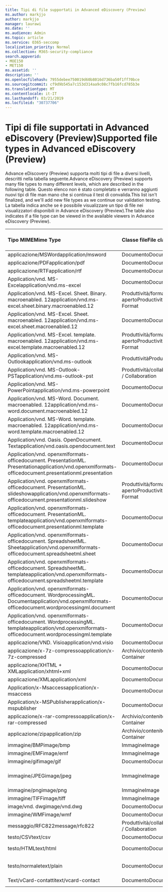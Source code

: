 ```yaml
---
title: Tipi di file supportati in Advanced eDiscovery (Preview)
ms.author: markjjo
author: markjjo
manager: laurawi
ms.date: ''
ms.audience: Admin
ms.topic: article
ms.service: O365-seccomp
localization_priority: Normal
ms.collection: M365-security-compliance
search.appverid:
- MOE150
- MET150
ms.assetid: ''
description: ''
ms.openlocfilehash: 7955debee750019d60b8016d736ba50f1ff70bce
ms.sourcegitcommit: cf9d9b545a7c153d314aa9c08c7fb16fcd785b3e
ms.translationtype: MT
ms.contentlocale: it-IT
ms.lasthandoff: 03/21/2019
ms.locfileid: "30737706"
---
```

# <a name="supported-file-types-in-advanced-ediscovery-preview"></a><span data-ttu-id="0d54e-102">Tipi di file supportati in Advanced eDiscovery (Preview)</span><span class="sxs-lookup"><span data-stu-id="0d54e-102">Supported file types in Advanced eDiscovery (Preview)</span></span>

<span data-ttu-id="0d54e-103">Advance eDiscovery (Preview) supporta molti tipi di file a diversi livelli, descritti nella tabella seguente.</span><span class="sxs-lookup"><span data-stu-id="0d54e-103">Advance eDiscovery (Preview) supports many file types to many different levels, which are described in the following table.</span></span> <span data-ttu-id="0d54e-104">Questo elenco non è stato completato e verranno aggiunti nuovi tipi di file man mano che si continua il test di convalida.</span><span class="sxs-lookup"><span data-stu-id="0d54e-104">This list isn't finalized, and we'll add new file types as we continue our validation testing.</span></span> <span data-ttu-id="0d54e-105">La tabella indica anche se è possibile visualizzare un tipo di file nei visualizzatori disponibili in Advance eDiscovery (Preview).</span><span class="sxs-lookup"><span data-stu-id="0d54e-105">The table also indicates if a file type can be viewed in the available viewers in Advance eDiscovery (Preview).</span></span>

| <span data-ttu-id="0d54e-106">Tipo MIME</span><span class="sxs-lookup"><span data-stu-id="0d54e-106">Mime Type</span></span> | <span data-ttu-id="0d54e-107">Classe file</span><span class="sxs-lookup"><span data-stu-id="0d54e-107">File class</span></span> | <span data-ttu-id="0d54e-108">Visualizzatore nativo</span><span class="sxs-lookup"><span data-stu-id="0d54e-108">Native viewer</span></span> | <span data-ttu-id="0d54e-109">Visualizzatore di testo</span><span class="sxs-lookup"><span data-stu-id="0d54e-109">Text viewer</span></span> | <span data-ttu-id="0d54e-110">Visualizzatore anNotazioni</span><span class="sxs-lookup"><span data-stu-id="0d54e-110">Annotate viewer</span></span> | <span data-ttu-id="0d54e-111">Estrazione del contenitore</span><span class="sxs-lookup"><span data-stu-id="0d54e-111">Container extraction</span></span> | <span data-ttu-id="0d54e-112">Estensioni</span><span class="sxs-lookup"><span data-stu-id="0d54e-112">Extensions</span></span> |
| :- | :- | :- | :- | :- | :- | :- |
| <span data-ttu-id="0d54e-113">applicazione/MSWord</span><span class="sxs-lookup"><span data-stu-id="0d54e-113">application/msword</span></span> | <span data-ttu-id="0d54e-114">Documento</span><span class="sxs-lookup"><span data-stu-id="0d54e-114">Document</span></span> | <span data-ttu-id="0d54e-115">Sì</span><span class="sxs-lookup"><span data-stu-id="0d54e-115">Yes</span></span> | <span data-ttu-id="0d54e-116">Sì</span><span class="sxs-lookup"><span data-stu-id="0d54e-116">Yes</span></span> | <span data-ttu-id="0d54e-117">Sì</span><span class="sxs-lookup"><span data-stu-id="0d54e-117">Yes</span></span> | <span data-ttu-id="0d54e-118">No</span><span class="sxs-lookup"><span data-stu-id="0d54e-118">No</span></span> | <span data-ttu-id="0d54e-119">. doc;. dat</span><span class="sxs-lookup"><span data-stu-id="0d54e-119">.doc; .dat</span></span> |
| <span data-ttu-id="0d54e-120">applicazione/PDF</span><span class="sxs-lookup"><span data-stu-id="0d54e-120">application/pdf</span></span> | <span data-ttu-id="0d54e-121">Documento</span><span class="sxs-lookup"><span data-stu-id="0d54e-121">Document</span></span> | <span data-ttu-id="0d54e-122">Sì</span><span class="sxs-lookup"><span data-stu-id="0d54e-122">Yes</span></span> | <span data-ttu-id="0d54e-123">Sì</span><span class="sxs-lookup"><span data-stu-id="0d54e-123">Yes</span></span> | <span data-ttu-id="0d54e-124">Sì</span><span class="sxs-lookup"><span data-stu-id="0d54e-124">Yes</span></span> | <span data-ttu-id="0d54e-125">No</span><span class="sxs-lookup"><span data-stu-id="0d54e-125">No</span></span> | <span data-ttu-id="0d54e-126">.pdf</span><span class="sxs-lookup"><span data-stu-id="0d54e-126">.pdf</span></span> |
| <span data-ttu-id="0d54e-127">applicazione/RTF</span><span class="sxs-lookup"><span data-stu-id="0d54e-127">application/rtf</span></span> | <span data-ttu-id="0d54e-128">Documento</span><span class="sxs-lookup"><span data-stu-id="0d54e-128">Document</span></span> | <span data-ttu-id="0d54e-129">Sì</span><span class="sxs-lookup"><span data-stu-id="0d54e-129">Yes</span></span> | <span data-ttu-id="0d54e-130">Sì</span><span class="sxs-lookup"><span data-stu-id="0d54e-130">Yes</span></span> | <span data-ttu-id="0d54e-131">Sì</span><span class="sxs-lookup"><span data-stu-id="0d54e-131">Yes</span></span> | <span data-ttu-id="0d54e-132">No</span><span class="sxs-lookup"><span data-stu-id="0d54e-132">No</span></span> | <span data-ttu-id="0d54e-133">. RTF;. doc</span><span class="sxs-lookup"><span data-stu-id="0d54e-133">.rtf;.doc</span></span> |
| <span data-ttu-id="0d54e-134">Application/vnd. MS-Excel</span><span class="sxs-lookup"><span data-stu-id="0d54e-134">application/vnd.ms-excel</span></span> | <span data-ttu-id="0d54e-135">Documento</span><span class="sxs-lookup"><span data-stu-id="0d54e-135">Document</span></span> | <span data-ttu-id="0d54e-136">Sì</span><span class="sxs-lookup"><span data-stu-id="0d54e-136">Yes</span></span> | <span data-ttu-id="0d54e-137">Sì</span><span class="sxs-lookup"><span data-stu-id="0d54e-137">Yes</span></span> | <span data-ttu-id="0d54e-138">Sì</span><span class="sxs-lookup"><span data-stu-id="0d54e-138">Yes</span></span> | <span data-ttu-id="0d54e-139">No</span><span class="sxs-lookup"><span data-stu-id="0d54e-139">No</span></span> | <span data-ttu-id="0d54e-140">. xls;. dat</span><span class="sxs-lookup"><span data-stu-id="0d54e-140">.xls; .dat</span></span> |
| <span data-ttu-id="0d54e-141">Application/vnd. MS-Excel. Sheet. Binary. macroenabled. 12</span><span class="sxs-lookup"><span data-stu-id="0d54e-141">application/vnd.ms-excel.sheet.binary.macroenabled.12</span></span> | <span data-ttu-id="0d54e-142">Produttività/formato di documento aperto</span><span class="sxs-lookup"><span data-stu-id="0d54e-142">Productivity / Open Document Format</span></span> | <span data-ttu-id="0d54e-143">Sì</span><span class="sxs-lookup"><span data-stu-id="0d54e-143">Yes</span></span> | <span data-ttu-id="0d54e-144">Sì</span><span class="sxs-lookup"><span data-stu-id="0d54e-144">Yes</span></span> | <span data-ttu-id="0d54e-145">No</span><span class="sxs-lookup"><span data-stu-id="0d54e-145">No</span></span> | <span data-ttu-id="0d54e-146">No</span><span class="sxs-lookup"><span data-stu-id="0d54e-146">No</span></span> | <span data-ttu-id="0d54e-147">. xlsb</span><span class="sxs-lookup"><span data-stu-id="0d54e-147">.xlsb</span></span> |
| <span data-ttu-id="0d54e-148">Application/vnd. MS-Excel. Sheet. macroenabled. 12</span><span class="sxs-lookup"><span data-stu-id="0d54e-148">application/vnd.ms-excel.sheet.macroenabled.12</span></span> | <span data-ttu-id="0d54e-149">Documento</span><span class="sxs-lookup"><span data-stu-id="0d54e-149">Document</span></span> | <span data-ttu-id="0d54e-150">Sì</span><span class="sxs-lookup"><span data-stu-id="0d54e-150">Yes</span></span> | <span data-ttu-id="0d54e-151">Sì</span><span class="sxs-lookup"><span data-stu-id="0d54e-151">Yes</span></span> | <span data-ttu-id="0d54e-152">Sì</span><span class="sxs-lookup"><span data-stu-id="0d54e-152">Yes</span></span> | <span data-ttu-id="0d54e-153">No</span><span class="sxs-lookup"><span data-stu-id="0d54e-153">No</span></span> | <span data-ttu-id="0d54e-154">. xlsm</span><span class="sxs-lookup"><span data-stu-id="0d54e-154">.xlsm</span></span> |
| <span data-ttu-id="0d54e-155">Application/vnd. MS-Excel. template. macroenabled. 12</span><span class="sxs-lookup"><span data-stu-id="0d54e-155">application/vnd.ms-excel.template.macroenabled.12</span></span> | <span data-ttu-id="0d54e-156">Produttività/formato di documento aperto</span><span class="sxs-lookup"><span data-stu-id="0d54e-156">Productivity / Open Document Format</span></span> | <span data-ttu-id="0d54e-157">No</span><span class="sxs-lookup"><span data-stu-id="0d54e-157">No</span></span> | <span data-ttu-id="0d54e-158">Sì</span><span class="sxs-lookup"><span data-stu-id="0d54e-158">Yes</span></span> | <span data-ttu-id="0d54e-159">No</span><span class="sxs-lookup"><span data-stu-id="0d54e-159">No</span></span> | <span data-ttu-id="0d54e-160">No</span><span class="sxs-lookup"><span data-stu-id="0d54e-160">No</span></span> | <span data-ttu-id="0d54e-161">. xltm</span><span class="sxs-lookup"><span data-stu-id="0d54e-161">.xltm</span></span> |
| <span data-ttu-id="0d54e-162">Application/vnd. MS-Outlook</span><span class="sxs-lookup"><span data-stu-id="0d54e-162">application/vnd.ms-outlook</span></span> | <span data-ttu-id="0d54e-163">Produttività</span><span class="sxs-lookup"><span data-stu-id="0d54e-163">Productivity</span></span> | <span data-ttu-id="0d54e-164">No</span><span class="sxs-lookup"><span data-stu-id="0d54e-164">No</span></span> | <span data-ttu-id="0d54e-165">No</span><span class="sxs-lookup"><span data-stu-id="0d54e-165">No</span></span> | <span data-ttu-id="0d54e-166">No</span><span class="sxs-lookup"><span data-stu-id="0d54e-166">No</span></span> | <span data-ttu-id="0d54e-167">No</span><span class="sxs-lookup"><span data-stu-id="0d54e-167">No</span></span> | <span data-ttu-id="0d54e-168">. msg</span><span class="sxs-lookup"><span data-stu-id="0d54e-168">.msg</span></span> |
| <span data-ttu-id="0d54e-169">Application/vnd. MS-Outlook-PST</span><span class="sxs-lookup"><span data-stu-id="0d54e-169">application/vnd.ms-outlook-pst</span></span> | <span data-ttu-id="0d54e-170">Produttività/collaborazione</span><span class="sxs-lookup"><span data-stu-id="0d54e-170">Productivity / Collaboration</span></span> | <span data-ttu-id="0d54e-171">No</span><span class="sxs-lookup"><span data-stu-id="0d54e-171">No</span></span> | <span data-ttu-id="0d54e-172">No</span><span class="sxs-lookup"><span data-stu-id="0d54e-172">No</span></span> | <span data-ttu-id="0d54e-173">No</span><span class="sxs-lookup"><span data-stu-id="0d54e-173">No</span></span> | <span data-ttu-id="0d54e-174">Sì</span><span class="sxs-lookup"><span data-stu-id="0d54e-174">Yes</span></span> | <span data-ttu-id="0d54e-175">file con estensione pst</span><span class="sxs-lookup"><span data-stu-id="0d54e-175">.pst</span></span> |
| <span data-ttu-id="0d54e-176">Application/vnd. MS-PowerPoint</span><span class="sxs-lookup"><span data-stu-id="0d54e-176">application/vnd.ms-powerpoint</span></span> | <span data-ttu-id="0d54e-177">Documento</span><span class="sxs-lookup"><span data-stu-id="0d54e-177">Document</span></span> | <span data-ttu-id="0d54e-178">Sì</span><span class="sxs-lookup"><span data-stu-id="0d54e-178">Yes</span></span> | <span data-ttu-id="0d54e-179">Sì</span><span class="sxs-lookup"><span data-stu-id="0d54e-179">Yes</span></span> | <span data-ttu-id="0d54e-180">Sì</span><span class="sxs-lookup"><span data-stu-id="0d54e-180">Yes</span></span> | <span data-ttu-id="0d54e-181">No</span><span class="sxs-lookup"><span data-stu-id="0d54e-181">No</span></span> | <span data-ttu-id="0d54e-182">. ppt,. PPS;. POT</span><span class="sxs-lookup"><span data-stu-id="0d54e-182">.ppt; .pps;.pot</span></span> |
| <span data-ttu-id="0d54e-183">Application/vnd. MS-Word. Document. macroenabled. 12</span><span class="sxs-lookup"><span data-stu-id="0d54e-183">application/vnd.ms-word.document.macroenabled.12</span></span> | <span data-ttu-id="0d54e-184">Documento</span><span class="sxs-lookup"><span data-stu-id="0d54e-184">Document</span></span> | <span data-ttu-id="0d54e-185">Sì</span><span class="sxs-lookup"><span data-stu-id="0d54e-185">Yes</span></span> | <span data-ttu-id="0d54e-186">Sì</span><span class="sxs-lookup"><span data-stu-id="0d54e-186">Yes</span></span> | <span data-ttu-id="0d54e-187">Sì</span><span class="sxs-lookup"><span data-stu-id="0d54e-187">Yes</span></span> | <span data-ttu-id="0d54e-188">No</span><span class="sxs-lookup"><span data-stu-id="0d54e-188">No</span></span> | <span data-ttu-id="0d54e-189">.docm</span><span class="sxs-lookup"><span data-stu-id="0d54e-189">.docm</span></span> |
| <span data-ttu-id="0d54e-190">Application/vnd. MS-Word. template. macroenabled. 12</span><span class="sxs-lookup"><span data-stu-id="0d54e-190">application/vnd.ms-word.template.macroenabled.12</span></span> | <span data-ttu-id="0d54e-191">Documento</span><span class="sxs-lookup"><span data-stu-id="0d54e-191">Document</span></span> | <span data-ttu-id="0d54e-192">Sì</span><span class="sxs-lookup"><span data-stu-id="0d54e-192">Yes</span></span> | <span data-ttu-id="0d54e-193">Sì</span><span class="sxs-lookup"><span data-stu-id="0d54e-193">Yes</span></span> | <span data-ttu-id="0d54e-194">Sì</span><span class="sxs-lookup"><span data-stu-id="0d54e-194">Yes</span></span> | <span data-ttu-id="0d54e-195">No</span><span class="sxs-lookup"><span data-stu-id="0d54e-195">No</span></span> | <span data-ttu-id="0d54e-196">. dotm</span><span class="sxs-lookup"><span data-stu-id="0d54e-196">.dotm</span></span> |
| <span data-ttu-id="0d54e-197">Application/vnd. Oasis. OpenDocument. Text</span><span class="sxs-lookup"><span data-stu-id="0d54e-197">application/vnd.oasis.opendocument.text</span></span> | <span data-ttu-id="0d54e-198">Documento</span><span class="sxs-lookup"><span data-stu-id="0d54e-198">Document</span></span> | <span data-ttu-id="0d54e-199">Sì</span><span class="sxs-lookup"><span data-stu-id="0d54e-199">Yes</span></span> | <span data-ttu-id="0d54e-200">Sì</span><span class="sxs-lookup"><span data-stu-id="0d54e-200">Yes</span></span> | <span data-ttu-id="0d54e-201">Sì</span><span class="sxs-lookup"><span data-stu-id="0d54e-201">Yes</span></span> | <span data-ttu-id="0d54e-202">No</span><span class="sxs-lookup"><span data-stu-id="0d54e-202">No</span></span> | <span data-ttu-id="0d54e-203">ODT</span><span class="sxs-lookup"><span data-stu-id="0d54e-203">.odt;</span></span>  |
| <span data-ttu-id="0d54e-204">Application/vnd. openxmlformats-officedocument. PresentationML. Presentation</span><span class="sxs-lookup"><span data-stu-id="0d54e-204">application/vnd.openxmlformats-officedocument.presentationml.presentation</span></span> | <span data-ttu-id="0d54e-205">Documento</span><span class="sxs-lookup"><span data-stu-id="0d54e-205">Document</span></span> | <span data-ttu-id="0d54e-206">Sì</span><span class="sxs-lookup"><span data-stu-id="0d54e-206">Yes</span></span> | <span data-ttu-id="0d54e-207">Sì</span><span class="sxs-lookup"><span data-stu-id="0d54e-207">Yes</span></span> | <span data-ttu-id="0d54e-208">Sì</span><span class="sxs-lookup"><span data-stu-id="0d54e-208">Yes</span></span> | <span data-ttu-id="0d54e-209">No</span><span class="sxs-lookup"><span data-stu-id="0d54e-209">No</span></span> | <span data-ttu-id="0d54e-210">.pptx</span><span class="sxs-lookup"><span data-stu-id="0d54e-210">.pptx</span></span> |
| <span data-ttu-id="0d54e-211">Application/vnd. openxmlformats-officedocument. PresentationML. slideshow</span><span class="sxs-lookup"><span data-stu-id="0d54e-211">application/vnd.openxmlformats-officedocument.presentationml.slideshow</span></span> | <span data-ttu-id="0d54e-212">Produttività/formato di documento aperto</span><span class="sxs-lookup"><span data-stu-id="0d54e-212">Productivity / Open Document Format</span></span> | <span data-ttu-id="0d54e-213">Sì</span><span class="sxs-lookup"><span data-stu-id="0d54e-213">Yes</span></span> | <span data-ttu-id="0d54e-214">Sì</span><span class="sxs-lookup"><span data-stu-id="0d54e-214">Yes</span></span> | <span data-ttu-id="0d54e-215">Sì</span><span class="sxs-lookup"><span data-stu-id="0d54e-215">Yes</span></span> | <span data-ttu-id="0d54e-216">No</span><span class="sxs-lookup"><span data-stu-id="0d54e-216">No</span></span> | <span data-ttu-id="0d54e-217">. ppsx</span><span class="sxs-lookup"><span data-stu-id="0d54e-217">.ppsx</span></span> |
| <span data-ttu-id="0d54e-218">Application/vnd. openxmlformats-officedocument. PresentationML. template</span><span class="sxs-lookup"><span data-stu-id="0d54e-218">application/vnd.openxmlformats-officedocument.presentationml.template</span></span> | <span data-ttu-id="0d54e-219">Documento</span><span class="sxs-lookup"><span data-stu-id="0d54e-219">Document</span></span> | <span data-ttu-id="0d54e-220">Sì</span><span class="sxs-lookup"><span data-stu-id="0d54e-220">Yes</span></span> | <span data-ttu-id="0d54e-221">Sì</span><span class="sxs-lookup"><span data-stu-id="0d54e-221">Yes</span></span> | <span data-ttu-id="0d54e-222">Sì</span><span class="sxs-lookup"><span data-stu-id="0d54e-222">Yes</span></span> | <span data-ttu-id="0d54e-223">No</span><span class="sxs-lookup"><span data-stu-id="0d54e-223">No</span></span> | <span data-ttu-id="0d54e-224">. potx</span><span class="sxs-lookup"><span data-stu-id="0d54e-224">.potx</span></span> |
| <span data-ttu-id="0d54e-225">Application/vnd. openxmlformats-officedocument. SpreadsheetML. Sheet</span><span class="sxs-lookup"><span data-stu-id="0d54e-225">application/vnd.openxmlformats-officedocument.spreadsheetml.sheet</span></span> | <span data-ttu-id="0d54e-226">Documento</span><span class="sxs-lookup"><span data-stu-id="0d54e-226">Document</span></span> | <span data-ttu-id="0d54e-227">Sì</span><span class="sxs-lookup"><span data-stu-id="0d54e-227">Yes</span></span> | <span data-ttu-id="0d54e-228">Sì</span><span class="sxs-lookup"><span data-stu-id="0d54e-228">Yes</span></span> | <span data-ttu-id="0d54e-229">Sì</span><span class="sxs-lookup"><span data-stu-id="0d54e-229">Yes</span></span> | <span data-ttu-id="0d54e-230">No</span><span class="sxs-lookup"><span data-stu-id="0d54e-230">No</span></span> | <span data-ttu-id="0d54e-231">XLSX</span><span class="sxs-lookup"><span data-stu-id="0d54e-231">.xlsx</span></span> |
| <span data-ttu-id="0d54e-232">Application/vnd. openxmlformats-officedocument. SpreadsheetML. template</span><span class="sxs-lookup"><span data-stu-id="0d54e-232">application/vnd.openxmlformats-officedocument.spreadsheetml.template</span></span> | <span data-ttu-id="0d54e-233">Documento</span><span class="sxs-lookup"><span data-stu-id="0d54e-233">Document</span></span> | <span data-ttu-id="0d54e-234">Sì</span><span class="sxs-lookup"><span data-stu-id="0d54e-234">Yes</span></span> | <span data-ttu-id="0d54e-235">Sì</span><span class="sxs-lookup"><span data-stu-id="0d54e-235">Yes</span></span> | <span data-ttu-id="0d54e-236">Sì</span><span class="sxs-lookup"><span data-stu-id="0d54e-236">Yes</span></span> | <span data-ttu-id="0d54e-237">No</span><span class="sxs-lookup"><span data-stu-id="0d54e-237">No</span></span> | <span data-ttu-id="0d54e-238">. xltx</span><span class="sxs-lookup"><span data-stu-id="0d54e-238">.xltx</span></span> |
| <span data-ttu-id="0d54e-239">Application/vnd. openxmlformats-officedocument. WordprocessingML. Document</span><span class="sxs-lookup"><span data-stu-id="0d54e-239">application/vnd.openxmlformats-officedocument.wordprocessingml.document</span></span> | <span data-ttu-id="0d54e-240">Documento</span><span class="sxs-lookup"><span data-stu-id="0d54e-240">Document</span></span> | <span data-ttu-id="0d54e-241">Sì</span><span class="sxs-lookup"><span data-stu-id="0d54e-241">Yes</span></span> | <span data-ttu-id="0d54e-242">Sì</span><span class="sxs-lookup"><span data-stu-id="0d54e-242">Yes</span></span> | <span data-ttu-id="0d54e-243">Sì</span><span class="sxs-lookup"><span data-stu-id="0d54e-243">Yes</span></span> | <span data-ttu-id="0d54e-244">No</span><span class="sxs-lookup"><span data-stu-id="0d54e-244">No</span></span> | <span data-ttu-id="0d54e-245">. docx</span><span class="sxs-lookup"><span data-stu-id="0d54e-245">.docx</span></span> |
| <span data-ttu-id="0d54e-246">Application/vnd. openxmlformats-officedocument. WordprocessingML. template</span><span class="sxs-lookup"><span data-stu-id="0d54e-246">application/vnd.openxmlformats-officedocument.wordprocessingml.template</span></span> | <span data-ttu-id="0d54e-247">Documento</span><span class="sxs-lookup"><span data-stu-id="0d54e-247">Document</span></span> | <span data-ttu-id="0d54e-248">Sì</span><span class="sxs-lookup"><span data-stu-id="0d54e-248">Yes</span></span> | <span data-ttu-id="0d54e-249">Sì</span><span class="sxs-lookup"><span data-stu-id="0d54e-249">Yes</span></span> | <span data-ttu-id="0d54e-250">Sì</span><span class="sxs-lookup"><span data-stu-id="0d54e-250">Yes</span></span> | <span data-ttu-id="0d54e-251">No</span><span class="sxs-lookup"><span data-stu-id="0d54e-251">No</span></span> | <span data-ttu-id="0d54e-252">. dotx</span><span class="sxs-lookup"><span data-stu-id="0d54e-252">.dotx</span></span> |
| <span data-ttu-id="0d54e-253">applicazione/VND. Visio</span><span class="sxs-lookup"><span data-stu-id="0d54e-253">application/vnd.visio</span></span> | <span data-ttu-id="0d54e-254">Documento</span><span class="sxs-lookup"><span data-stu-id="0d54e-254">Document</span></span> | <span data-ttu-id="0d54e-255">Sì</span><span class="sxs-lookup"><span data-stu-id="0d54e-255">Yes</span></span> | <span data-ttu-id="0d54e-256">Sì</span><span class="sxs-lookup"><span data-stu-id="0d54e-256">Yes</span></span> | <span data-ttu-id="0d54e-257">Sì</span><span class="sxs-lookup"><span data-stu-id="0d54e-257">Yes</span></span> | <span data-ttu-id="0d54e-258">No</span><span class="sxs-lookup"><span data-stu-id="0d54e-258">No</span></span> | <span data-ttu-id="0d54e-259">. vsd</span><span class="sxs-lookup"><span data-stu-id="0d54e-259">.vsd</span></span> |
| <span data-ttu-id="0d54e-260">applicazione/x-7z-compresso</span><span class="sxs-lookup"><span data-stu-id="0d54e-260">application/x-7z-compressed</span></span> | <span data-ttu-id="0d54e-261">Archivio/contenitore</span><span class="sxs-lookup"><span data-stu-id="0d54e-261">Archive / Container</span></span> | <span data-ttu-id="0d54e-262">No</span><span class="sxs-lookup"><span data-stu-id="0d54e-262">No</span></span> | <span data-ttu-id="0d54e-263">No</span><span class="sxs-lookup"><span data-stu-id="0d54e-263">No</span></span> | <span data-ttu-id="0d54e-264">No</span><span class="sxs-lookup"><span data-stu-id="0d54e-264">No</span></span> | <span data-ttu-id="0d54e-265">Sì</span><span class="sxs-lookup"><span data-stu-id="0d54e-265">Yes</span></span> | <span data-ttu-id="0d54e-266">.7z</span><span class="sxs-lookup"><span data-stu-id="0d54e-266">.7z</span></span> |
| <span data-ttu-id="0d54e-267">applicazione/XHTML + XML</span><span class="sxs-lookup"><span data-stu-id="0d54e-267">application/xhtml+xml</span></span> | <span data-ttu-id="0d54e-268">Documento</span><span class="sxs-lookup"><span data-stu-id="0d54e-268">Document</span></span> | <span data-ttu-id="0d54e-269">Sì</span><span class="sxs-lookup"><span data-stu-id="0d54e-269">Yes</span></span> | <span data-ttu-id="0d54e-270">Sì</span><span class="sxs-lookup"><span data-stu-id="0d54e-270">Yes</span></span> | <span data-ttu-id="0d54e-271">Sì</span><span class="sxs-lookup"><span data-stu-id="0d54e-271">Yes</span></span> | <span data-ttu-id="0d54e-272">No</span><span class="sxs-lookup"><span data-stu-id="0d54e-272">No</span></span> | <span data-ttu-id="0d54e-273">. XHTML</span><span class="sxs-lookup"><span data-stu-id="0d54e-273">.xhtml</span></span> |
| <span data-ttu-id="0d54e-274">applicazione/XML</span><span class="sxs-lookup"><span data-stu-id="0d54e-274">application/xml</span></span> | <span data-ttu-id="0d54e-275">Documento</span><span class="sxs-lookup"><span data-stu-id="0d54e-275">Document</span></span> | <span data-ttu-id="0d54e-276">Sì</span><span class="sxs-lookup"><span data-stu-id="0d54e-276">Yes</span></span> | <span data-ttu-id="0d54e-277">Sì</span><span class="sxs-lookup"><span data-stu-id="0d54e-277">Yes</span></span> | <span data-ttu-id="0d54e-278">Sì</span><span class="sxs-lookup"><span data-stu-id="0d54e-278">Yes</span></span> | <span data-ttu-id="0d54e-279">No</span><span class="sxs-lookup"><span data-stu-id="0d54e-279">No</span></span> | <span data-ttu-id="0d54e-280">. XML</span><span class="sxs-lookup"><span data-stu-id="0d54e-280">.xml</span></span> |
| <span data-ttu-id="0d54e-281">Application/x-Msaccess</span><span class="sxs-lookup"><span data-stu-id="0d54e-281">application/x-msaccess</span></span> | <span data-ttu-id="0d54e-282">Documento</span><span class="sxs-lookup"><span data-stu-id="0d54e-282">Document</span></span> | <span data-ttu-id="0d54e-283">Sì</span><span class="sxs-lookup"><span data-stu-id="0d54e-283">Yes</span></span> | <span data-ttu-id="0d54e-284">Sì</span><span class="sxs-lookup"><span data-stu-id="0d54e-284">Yes</span></span> | <span data-ttu-id="0d54e-285">Sì</span><span class="sxs-lookup"><span data-stu-id="0d54e-285">Yes</span></span> | <span data-ttu-id="0d54e-286">No</span><span class="sxs-lookup"><span data-stu-id="0d54e-286">No</span></span> | <span data-ttu-id="0d54e-287">. mdb</span><span class="sxs-lookup"><span data-stu-id="0d54e-287">.mdb</span></span> |
| <span data-ttu-id="0d54e-288">Application/x-MSPublisher</span><span class="sxs-lookup"><span data-stu-id="0d54e-288">application/x-mspublisher</span></span> | <span data-ttu-id="0d54e-289">Documento</span><span class="sxs-lookup"><span data-stu-id="0d54e-289">Document</span></span> | <span data-ttu-id="0d54e-290">Sì</span><span class="sxs-lookup"><span data-stu-id="0d54e-290">Yes</span></span> | <span data-ttu-id="0d54e-291">Sì</span><span class="sxs-lookup"><span data-stu-id="0d54e-291">Yes</span></span> | <span data-ttu-id="0d54e-292">Sì</span><span class="sxs-lookup"><span data-stu-id="0d54e-292">Yes</span></span> | <span data-ttu-id="0d54e-293">No</span><span class="sxs-lookup"><span data-stu-id="0d54e-293">No</span></span> | <span data-ttu-id="0d54e-294">. pub</span><span class="sxs-lookup"><span data-stu-id="0d54e-294">.pub</span></span> |
| <span data-ttu-id="0d54e-295">applicazione/x-rar-compresso</span><span class="sxs-lookup"><span data-stu-id="0d54e-295">application/x-rar-compressed</span></span> | <span data-ttu-id="0d54e-296">Archivio/contenitore</span><span class="sxs-lookup"><span data-stu-id="0d54e-296">Archive / Container</span></span> | <span data-ttu-id="0d54e-297">No</span><span class="sxs-lookup"><span data-stu-id="0d54e-297">No</span></span> | <span data-ttu-id="0d54e-298">No</span><span class="sxs-lookup"><span data-stu-id="0d54e-298">No</span></span> | <span data-ttu-id="0d54e-299">No</span><span class="sxs-lookup"><span data-stu-id="0d54e-299">No</span></span> | <span data-ttu-id="0d54e-300">Sì</span><span class="sxs-lookup"><span data-stu-id="0d54e-300">Yes</span></span> | <span data-ttu-id="0d54e-301">. rar</span><span class="sxs-lookup"><span data-stu-id="0d54e-301">.rar</span></span> |
| <span data-ttu-id="0d54e-302">applicazione/zip</span><span class="sxs-lookup"><span data-stu-id="0d54e-302">application/zip</span></span> | <span data-ttu-id="0d54e-303">Archivio/contenitore</span><span class="sxs-lookup"><span data-stu-id="0d54e-303">Archive / Container</span></span> | <span data-ttu-id="0d54e-304">No</span><span class="sxs-lookup"><span data-stu-id="0d54e-304">No</span></span> | <span data-ttu-id="0d54e-305">No</span><span class="sxs-lookup"><span data-stu-id="0d54e-305">No</span></span> | <span data-ttu-id="0d54e-306">No</span><span class="sxs-lookup"><span data-stu-id="0d54e-306">No</span></span> | <span data-ttu-id="0d54e-307">Sì</span><span class="sxs-lookup"><span data-stu-id="0d54e-307">Yes</span></span> | <span data-ttu-id="0d54e-308">. zip</span><span class="sxs-lookup"><span data-stu-id="0d54e-308">.zip</span></span> |
| <span data-ttu-id="0d54e-309">immagine/BMP</span><span class="sxs-lookup"><span data-stu-id="0d54e-309">image/bmp</span></span> | <span data-ttu-id="0d54e-310">Immagine</span><span class="sxs-lookup"><span data-stu-id="0d54e-310">Image</span></span> | <span data-ttu-id="0d54e-311">Sì</span><span class="sxs-lookup"><span data-stu-id="0d54e-311">Yes</span></span> | <span data-ttu-id="0d54e-312">Sì</span><span class="sxs-lookup"><span data-stu-id="0d54e-312">Yes</span></span> | <span data-ttu-id="0d54e-313">Sì</span><span class="sxs-lookup"><span data-stu-id="0d54e-313">Yes</span></span> | <span data-ttu-id="0d54e-314">No</span><span class="sxs-lookup"><span data-stu-id="0d54e-314">No</span></span> | <span data-ttu-id="0d54e-315">. bmp</span><span class="sxs-lookup"><span data-stu-id="0d54e-315">.bmp</span></span> |
| <span data-ttu-id="0d54e-316">immagine/EMF</span><span class="sxs-lookup"><span data-stu-id="0d54e-316">image/emf</span></span> | <span data-ttu-id="0d54e-317">Immagine</span><span class="sxs-lookup"><span data-stu-id="0d54e-317">Image</span></span> | <span data-ttu-id="0d54e-318">Sì</span><span class="sxs-lookup"><span data-stu-id="0d54e-318">Yes</span></span> | <span data-ttu-id="0d54e-319">Sì</span><span class="sxs-lookup"><span data-stu-id="0d54e-319">Yes</span></span> | <span data-ttu-id="0d54e-320">Sì</span><span class="sxs-lookup"><span data-stu-id="0d54e-320">Yes</span></span> | <span data-ttu-id="0d54e-321">No</span><span class="sxs-lookup"><span data-stu-id="0d54e-321">No</span></span> | <span data-ttu-id="0d54e-322">EMF</span><span class="sxs-lookup"><span data-stu-id="0d54e-322">.emf</span></span> |
| <span data-ttu-id="0d54e-323">immagine/gif</span><span class="sxs-lookup"><span data-stu-id="0d54e-323">image/gif</span></span> | <span data-ttu-id="0d54e-324">Documento</span><span class="sxs-lookup"><span data-stu-id="0d54e-324">Document</span></span> | <span data-ttu-id="0d54e-325">Sì</span><span class="sxs-lookup"><span data-stu-id="0d54e-325">Yes</span></span> | <span data-ttu-id="0d54e-326">Sì</span><span class="sxs-lookup"><span data-stu-id="0d54e-326">Yes</span></span> | <span data-ttu-id="0d54e-327">Sì</span><span class="sxs-lookup"><span data-stu-id="0d54e-327">Yes</span></span> | <span data-ttu-id="0d54e-328">No</span><span class="sxs-lookup"><span data-stu-id="0d54e-328">No</span></span> | <span data-ttu-id="0d54e-329">. gif</span><span class="sxs-lookup"><span data-stu-id="0d54e-329">.gif</span></span> |
| <span data-ttu-id="0d54e-330">immagine/JPEG</span><span class="sxs-lookup"><span data-stu-id="0d54e-330">image/jpeg</span></span> | <span data-ttu-id="0d54e-331">Immagine</span><span class="sxs-lookup"><span data-stu-id="0d54e-331">Image</span></span> | <span data-ttu-id="0d54e-332">Sì</span><span class="sxs-lookup"><span data-stu-id="0d54e-332">Yes</span></span> | <span data-ttu-id="0d54e-333">Sì</span><span class="sxs-lookup"><span data-stu-id="0d54e-333">Yes</span></span> | <span data-ttu-id="0d54e-334">Sì</span><span class="sxs-lookup"><span data-stu-id="0d54e-334">Yes</span></span> | <span data-ttu-id="0d54e-335">No</span><span class="sxs-lookup"><span data-stu-id="0d54e-335">No</span></span> | <span data-ttu-id="0d54e-336">. jpg;. jpeg;. dat;. jpgt</span><span class="sxs-lookup"><span data-stu-id="0d54e-336">.jpg; .jpeg; .dat;.jpgt</span></span> |
| <span data-ttu-id="0d54e-337">immagine/png</span><span class="sxs-lookup"><span data-stu-id="0d54e-337">image/png</span></span> | <span data-ttu-id="0d54e-338">Immagine</span><span class="sxs-lookup"><span data-stu-id="0d54e-338">Image</span></span> | <span data-ttu-id="0d54e-339">Sì</span><span class="sxs-lookup"><span data-stu-id="0d54e-339">Yes</span></span> | <span data-ttu-id="0d54e-340">Sì</span><span class="sxs-lookup"><span data-stu-id="0d54e-340">Yes</span></span> | <span data-ttu-id="0d54e-341">Sì</span><span class="sxs-lookup"><span data-stu-id="0d54e-341">Yes</span></span> | <span data-ttu-id="0d54e-342">No</span><span class="sxs-lookup"><span data-stu-id="0d54e-342">No</span></span> | <span data-ttu-id="0d54e-343">. png</span><span class="sxs-lookup"><span data-stu-id="0d54e-343">.png</span></span> |
| <span data-ttu-id="0d54e-344">immagine/TIFF</span><span class="sxs-lookup"><span data-stu-id="0d54e-344">image/tiff</span></span> | <span data-ttu-id="0d54e-345">Immagine</span><span class="sxs-lookup"><span data-stu-id="0d54e-345">Image</span></span> | <span data-ttu-id="0d54e-346">Sì</span><span class="sxs-lookup"><span data-stu-id="0d54e-346">Yes</span></span> | <span data-ttu-id="0d54e-347">Sì</span><span class="sxs-lookup"><span data-stu-id="0d54e-347">Yes</span></span> | <span data-ttu-id="0d54e-348">Sì</span><span class="sxs-lookup"><span data-stu-id="0d54e-348">Yes</span></span> | <span data-ttu-id="0d54e-349">No</span><span class="sxs-lookup"><span data-stu-id="0d54e-349">No</span></span> | <span data-ttu-id="0d54e-350">TIF</span><span class="sxs-lookup"><span data-stu-id="0d54e-350">.tif</span></span> |
| <span data-ttu-id="0d54e-351">image/vnd. dwg</span><span class="sxs-lookup"><span data-stu-id="0d54e-351">image/vnd.dwg</span></span> | <span data-ttu-id="0d54e-352">Documento</span><span class="sxs-lookup"><span data-stu-id="0d54e-352">Document</span></span> | <span data-ttu-id="0d54e-353">Sì</span><span class="sxs-lookup"><span data-stu-id="0d54e-353">Yes</span></span> | <span data-ttu-id="0d54e-354">Sì</span><span class="sxs-lookup"><span data-stu-id="0d54e-354">Yes</span></span> | <span data-ttu-id="0d54e-355">Sì</span><span class="sxs-lookup"><span data-stu-id="0d54e-355">Yes</span></span> | <span data-ttu-id="0d54e-356">No</span><span class="sxs-lookup"><span data-stu-id="0d54e-356">No</span></span> | <span data-ttu-id="0d54e-357">. dwg;. DXF</span><span class="sxs-lookup"><span data-stu-id="0d54e-357">.dwg;.dxf;</span></span> |
| <span data-ttu-id="0d54e-358">immagine/WMF</span><span class="sxs-lookup"><span data-stu-id="0d54e-358">image/wmf</span></span> | <span data-ttu-id="0d54e-359">Documento</span><span class="sxs-lookup"><span data-stu-id="0d54e-359">Document</span></span> | <span data-ttu-id="0d54e-360">Sì</span><span class="sxs-lookup"><span data-stu-id="0d54e-360">Yes</span></span> | <span data-ttu-id="0d54e-361">Sì</span><span class="sxs-lookup"><span data-stu-id="0d54e-361">Yes</span></span> | <span data-ttu-id="0d54e-362">Sì</span><span class="sxs-lookup"><span data-stu-id="0d54e-362">Yes</span></span> | <span data-ttu-id="0d54e-363">No</span><span class="sxs-lookup"><span data-stu-id="0d54e-363">No</span></span> | <span data-ttu-id="0d54e-364">. wmf</span><span class="sxs-lookup"><span data-stu-id="0d54e-364">.wmf</span></span> |
| <span data-ttu-id="0d54e-365">messaggio/RFC822</span><span class="sxs-lookup"><span data-stu-id="0d54e-365">message/rfc822</span></span> | <span data-ttu-id="0d54e-366">Produttività/collaborazione</span><span class="sxs-lookup"><span data-stu-id="0d54e-366">Productivity / Collaboration</span></span> | <span data-ttu-id="0d54e-367">No</span><span class="sxs-lookup"><span data-stu-id="0d54e-367">No</span></span> | <span data-ttu-id="0d54e-368">No</span><span class="sxs-lookup"><span data-stu-id="0d54e-368">No</span></span> | <span data-ttu-id="0d54e-369">No</span><span class="sxs-lookup"><span data-stu-id="0d54e-369">No</span></span> | <span data-ttu-id="0d54e-370">No</span><span class="sxs-lookup"><span data-stu-id="0d54e-370">No</span></span> | <span data-ttu-id="0d54e-371">. eml</span><span class="sxs-lookup"><span data-stu-id="0d54e-371">.eml</span></span> |
| <span data-ttu-id="0d54e-372">testo/CSV</span><span class="sxs-lookup"><span data-stu-id="0d54e-372">text/csv</span></span> | <span data-ttu-id="0d54e-373">Documento</span><span class="sxs-lookup"><span data-stu-id="0d54e-373">Document</span></span> | <span data-ttu-id="0d54e-374">Sì</span><span class="sxs-lookup"><span data-stu-id="0d54e-374">Yes</span></span> | <span data-ttu-id="0d54e-375">Sì</span><span class="sxs-lookup"><span data-stu-id="0d54e-375">Yes</span></span> | <span data-ttu-id="0d54e-376">Sì</span><span class="sxs-lookup"><span data-stu-id="0d54e-376">Yes</span></span> | <span data-ttu-id="0d54e-377">No</span><span class="sxs-lookup"><span data-stu-id="0d54e-377">No</span></span> | <span data-ttu-id="0d54e-378">. csv</span><span class="sxs-lookup"><span data-stu-id="0d54e-378">.csv</span></span> |
| <span data-ttu-id="0d54e-379">testo/HTML</span><span class="sxs-lookup"><span data-stu-id="0d54e-379">text/html</span></span> | <span data-ttu-id="0d54e-380">Documento</span><span class="sxs-lookup"><span data-stu-id="0d54e-380">Document</span></span> | <span data-ttu-id="0d54e-381">Sì</span><span class="sxs-lookup"><span data-stu-id="0d54e-381">Yes</span></span> | <span data-ttu-id="0d54e-382">Sì</span><span class="sxs-lookup"><span data-stu-id="0d54e-382">Yes</span></span> | <span data-ttu-id="0d54e-383">Sì</span><span class="sxs-lookup"><span data-stu-id="0d54e-383">Yes</span></span> | <span data-ttu-id="0d54e-384">No</span><span class="sxs-lookup"><span data-stu-id="0d54e-384">No</span></span> | <span data-ttu-id="0d54e-385">. html;. shtml;. htm</span><span class="sxs-lookup"><span data-stu-id="0d54e-385">.html;.shtml; .htm</span></span> |
| <span data-ttu-id="0d54e-386">testo/normale</span><span class="sxs-lookup"><span data-stu-id="0d54e-386">text/plain</span></span> | <span data-ttu-id="0d54e-387">Documento</span><span class="sxs-lookup"><span data-stu-id="0d54e-387">Document</span></span> | <span data-ttu-id="0d54e-388">Sì</span><span class="sxs-lookup"><span data-stu-id="0d54e-388">Yes</span></span> | <span data-ttu-id="0d54e-389">Sì</span><span class="sxs-lookup"><span data-stu-id="0d54e-389">Yes</span></span> | <span data-ttu-id="0d54e-390">Sì</span><span class="sxs-lookup"><span data-stu-id="0d54e-390">Yes</span></span> | <span data-ttu-id="0d54e-391">No</span><span class="sxs-lookup"><span data-stu-id="0d54e-391">No</span></span> | <span data-ttu-id="0d54e-392">. txt;. CSS;. con;. pl;. csv;. dat</span><span class="sxs-lookup"><span data-stu-id="0d54e-392">.txt; .css;.con; .pl; .csv; .dat</span></span> |
| <span data-ttu-id="0d54e-393">Text/vCard-contatti</span><span class="sxs-lookup"><span data-stu-id="0d54e-393">text/vcard-contact</span></span> | <span data-ttu-id="0d54e-394">Documento</span><span class="sxs-lookup"><span data-stu-id="0d54e-394">Document</span></span> | <span data-ttu-id="0d54e-395">Sì</span><span class="sxs-lookup"><span data-stu-id="0d54e-395">Yes</span></span> | <span data-ttu-id="0d54e-396">Sì</span><span class="sxs-lookup"><span data-stu-id="0d54e-396">Yes</span></span> | <span data-ttu-id="0d54e-397">Sì</span><span class="sxs-lookup"><span data-stu-id="0d54e-397">Yes</span></span> | <span data-ttu-id="0d54e-398">No</span><span class="sxs-lookup"><span data-stu-id="0d54e-398">No</span></span> | <span data-ttu-id="0d54e-399">. vcf</span><span class="sxs-lookup"><span data-stu-id="0d54e-399">.vcf</span></span> |
||||||||